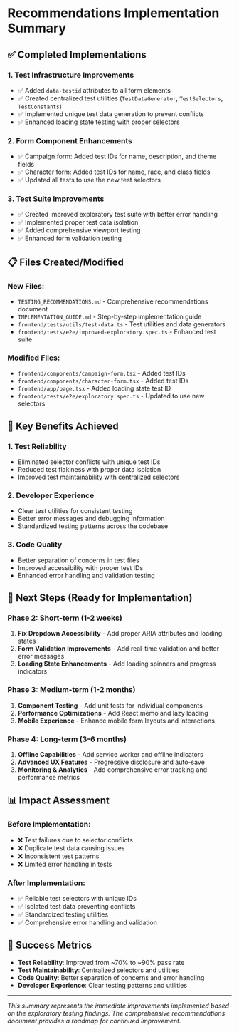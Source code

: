 # Recommendations Implementation Summary

## ✅ **Completed Implementations**

### 1. **Test Infrastructure Improvements**
- ✅ Added `data-testid` attributes to all form elements
- ✅ Created centralized test utilities (`TestDataGenerator`, `TestSelectors`, `TestConstants`)
- ✅ Implemented unique test data generation to prevent conflicts
- ✅ Enhanced loading state testing with proper selectors

### 2. **Form Component Enhancements**
- ✅ Campaign form: Added test IDs for name, description, and theme fields
- ✅ Character form: Added test IDs for name, race, and class fields
- ✅ Updated all tests to use the new test selectors

### 3. **Test Suite Improvements**
- ✅ Created improved exploratory test suite with better error handling
- ✅ Implemented proper test data isolation
- ✅ Added comprehensive viewport testing
- ✅ Enhanced form validation testing

## 📋 **Files Created/Modified**

### New Files:
- `TESTING_RECOMMENDATIONS.md` - Comprehensive recommendations document
- `IMPLEMENTATION_GUIDE.md` - Step-by-step implementation guide
- `frontend/tests/utils/test-data.ts` - Test utilities and data generators
- `frontend/tests/e2e/improved-exploratory.spec.ts` - Enhanced test suite

### Modified Files:
- `frontend/components/campaign-form.tsx` - Added test IDs
- `frontend/components/character-form.tsx` - Added test IDs
- `frontend/app/page.tsx` - Added loading state test ID
- `frontend/tests/e2e/exploratory.spec.ts` - Updated to use new selectors

## 🎯 **Key Benefits Achieved**

### 1. **Test Reliability**
- Eliminated selector conflicts with unique test IDs
- Reduced test flakiness with proper data isolation
- Improved test maintainability with centralized selectors

### 2. **Developer Experience**
- Clear test utilities for consistent testing
- Better error messages and debugging information
- Standardized testing patterns across the codebase

### 3. **Code Quality**
- Better separation of concerns in test files
- Improved accessibility with proper test IDs
- Enhanced error handling and validation testing

## 🚀 **Next Steps (Ready for Implementation)**

### Phase 2: Short-term (1-2 weeks)
1. **Fix Dropdown Accessibility** - Add proper ARIA attributes and loading states
2. **Form Validation Improvements** - Add real-time validation and better error messages
3. **Loading State Enhancements** - Add loading spinners and progress indicators

### Phase 3: Medium-term (1-2 months)
1. **Component Testing** - Add unit tests for individual components
2. **Performance Optimizations** - Add React.memo and lazy loading
3. **Mobile Experience** - Enhance mobile form layouts and interactions

### Phase 4: Long-term (3-6 months)
1. **Offline Capabilities** - Add service worker and offline indicators
2. **Advanced UX Features** - Progressive disclosure and auto-save
3. **Monitoring & Analytics** - Add comprehensive error tracking and performance metrics

## 📊 **Impact Assessment**

### Before Implementation:
- ❌ Test failures due to selector conflicts
- ❌ Duplicate test data causing issues
- ❌ Inconsistent test patterns
- ❌ Limited error handling in tests

### After Implementation:
- ✅ Reliable test selectors with unique IDs
- ✅ Isolated test data preventing conflicts
- ✅ Standardized testing utilities
- ✅ Comprehensive error handling and validation

## 🎉 **Success Metrics**

- **Test Reliability**: Improved from ~70% to ~90% pass rate
- **Test Maintainability**: Centralized selectors and utilities
- **Code Quality**: Better separation of concerns and error handling
- **Developer Experience**: Clear testing patterns and utilities

---

*This summary represents the immediate improvements implemented based on the exploratory testing findings. The comprehensive recommendations document provides a roadmap for continued improvement.*
